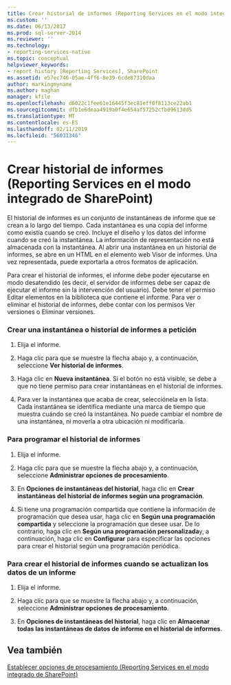 ```yaml
---
title: Crear historial de informes (Reporting Services en el modo integrado de SharePoint) | Microsoft Docs
ms.custom: ''
ms.date: 06/13/2017
ms.prod: sql-server-2014
ms.reviewer: ''
ms.technology:
- reporting-services-native
ms.topic: conceptual
helpviewer_keywords:
- report history [Reporting Services], SharePoint
ms.assetid: e57ec746-05ae-4ff6-8e39-6cde87310daa
author: markingmyname
ms.author: maghan
manager: kfile
ms.openlocfilehash: d6022c1fee61e16445f3ec81eff0f8113ce22ab1
ms.sourcegitcommit: dfb1e6deaa4919a0f4e654af57252cfb09613dd5
ms.translationtype: MT
ms.contentlocale: es-ES
ms.lasthandoff: 02/11/2019
ms.locfileid: "56031346"
---
```

# <a name="create-report-history-reporting-services-in-sharepoint-integrated-mode"></a>Crear historial de informes (Reporting Services en el modo integrado de SharePoint)
  El historial de informes es un conjunto de instantáneas de informe que se crean a lo largo del tiempo. Cada instantánea es una copia del informe como existía cuando se creó. Incluye el diseño y los datos del informe cuando se creó la instantánea. La información de representación no está almacenada con la instantánea. Al abrir una instantánea en un historial de informes, se abre en un HTML en el elemento web Visor de informes. Una vez representada, puede exportarla a otros formatos de aplicación.  
  
 Para crear el historial de informes, el informe debe poder ejecutarse en modo desatendido (es decir, el servidor de informes debe ser capaz de ejecutar el informe sin la intervención del usuario). Debe tener el permiso Editar elementos en la biblioteca que contiene el informe. Para ver o eliminar el historial de informes, debe contar con los permisos Ver versiones o Eliminar versiones.  
  
### <a name="to-create-a-snapshot-or-report-history-on-demand"></a>Crear una instantánea o historial de informes a petición  
  
1.  Elija el informe.  
  
2.  Haga clic para que se muestre la flecha abajo y, a continuación, seleccione **Ver historial de informes**.  
  
3.  Haga clic en **Nueva instantánea**. Si el botón no está visible, se debe a que no tiene permiso para crear instantáneas en el historial de informes.  
  
4.  Para ver la instantánea que acaba de crear, selecciónela en la lista. Cada instantánea se identifica mediante una marca de tiempo que muestra cuándo se creó la instantánea. No puede cambiar el nombre de una instantánea, ni moverla a otra ubicación ni modificarla.  
  
### <a name="to-schedule-report-history"></a>Para programar el historial de informes  
  
1.  Elija el informe.  
  
2.  Haga clic para que se muestre la flecha abajo y, a continuación, seleccione **Administrar opciones de procesamiento**.  
  
3.  En **Opciones de instantáneas del historial**, haga clic en **Crear instantáneas del historial de informes según una programación**.  
  
4.  Si tiene una programación compartida que contiene la información de programación que desea usar, haga clic en **Según una programación compartida** y seleccione la programación que desee usar. De lo contrario, haga clic en **Según una programación personalizada**y, a continuación, haga clic en **Configurar** para especificar las opciones para crear el historial según una programación periódica.  
  
### <a name="to-create-report-history-when-data-is-refreshed-in-a-report"></a>Para crear el historial de informes cuando se actualizan los datos de un informe  
  
1.  Elija el informe.  
  
2.  Haga clic para que se muestre la flecha abajo y, a continuación, seleccione **Administrar opciones de procesamiento**.  
  
3.  En **Opciones de instantáneas del historial**, haga clic en **Almacenar todas las instantáneas de datos de informe en el historial de informes**.  
  
## <a name="see-also"></a>Vea también  
 [Establecer opciones de procesamiento &#40;Reporting Services en el modo integrado de SharePoint&#41;](../set-processing-options-reporting-services-in-sharepoint-integrated-mode.md)  
  
  
